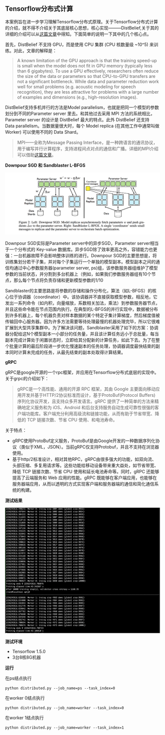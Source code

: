## Tensorflow分布式计算

本案例旨在进一步学习理解Tensorflow分布式原理。关于Tensorflow分布式计算的介绍，就不得不介绍关于其底层核心思想，核心实现———DistBelief,关于其的详细的介绍可以从[这篇文章](https://note.youdao.com/)中得知。下面简单的说明一下其中的几个核心点。

首先，DistBelief 不支持 GPU，而是使用 CPU 集群 (CPU 核数量级 ~10^5) 来训练。对此，文章的解释是：
>A known limitation of the GPU approach is that the training speed-up is small when the model does not fit in GPU memory (typically less than 6 gigabytes). To use a GPU effectively, researchers often reduce the size of the data or parameters so that CPU-to-GPU transfers are not a significant bottleneck. While data and parameter reduction work well for small problems (e.g. acoustic modeling for speech recognition), they are less attractive for problems with a large number of examples and dimensions (e.g., high-resolution images).

DistBelief支持多机并行的方法是Model parallelism，也就是把同一个模型的参数划分到不同的Parameter server 里去。和其他过去采用 MPI 方法的系统相比，Parameter server 的设计是 DistBelief 最大的特点。此外 DistBelief 还支持 Data parallelism。当数据量很大时，每个 Model replica (在其他工作中通常叫做 Worker) 可以使用不同的 Data Shard。

>MPI——全称为Message Passing Interface，是一种跨语言的通讯协议，用于编写并行计算程序，支持进程间点对点的通信和广播。详细的MPI介绍可以借助[这篇文章](https://computing.llnl.gov/tutorials/mpi/)。

**Downpour SGD 和 Sandblaster L-BFGS**

![image](./images/ps.png)

Downpour SGD实际是Parameter server中的异步SGD，Parameter server相当于一个分布式的 Key-value 数据库。异步SGD除了效率更高之外，容错能力也更强：一台机器故障不会影响整体训练的进行。Downpour SGD的主要思想是，将训练集划分若干子集，并对每个子集运行一个单独的模型副本。模型副本之间的通信均通过中心参数服务器(parameter server, ps)组，该参数服务器组维护了模型参数的当前状态，并分割到多台机器上（例如，如果我们参数服务器组有10个节点，那么每个节点将负责存储和更新模型参数的1/10

 Sandblaster的主要思路是将参数的存储和操作分布化，算法（如L-BFGS）的核心位于协调器（coordinator）中。该协调器并不直接获取模型参数，相反地，它发出一系列命令（如内积，向量缩放，系数相关加法，乘法）到参数服务器节点，并且这些命令能在节点范围内执行。在典型的L-BFGS的并行实现中，数据被分布到许多机器上，每个机器负责对样本数据的某个特定子集计算梯度，然后梯度值被传输回中心服务器。因为许多方法需要等待处理最慢的机器处理完毕，所以它很难扩展到大型共享集群中。为了解决该问题，Sandblaster采用了如下的方案：协调器分配给这N个模型副本一小部分的任务量，并且该计算任务远小于总批量，每当副本完成计算处于闲置状态时，立即给其分配新的计算任务，如此下去。为了在整个批量计算的最后阶段进一步优化慢速副本的任务处理，协调器调度最快结束的副本同时计算未完成的任务，从最先结束的副本处取得计算结果。

 **gRPC**

 gRPC是google开源的一个rpc框架，并应用在Tensorflow分布式底层的实现中。关于grpc的介绍如下：
 >gRPC是一个高性能、通用的开源 RPC 框架，其由 Google 主要面向移动应用开发并基于HTTP/2协议标准而设计，基于ProtoBuf(Protocol Buffers) 序列化协议开发，且支持众多开发语言。gRPC 提供了一种简单的方法来精确地定义服务和为 iOS、Android 和后台支持服务自动生成可靠性很强的客户端功能库。客户端充分利用高级流和链接功能，从而有助于节省带宽、降低的 TCP 链接次数、节省 CPU 使用、和电池寿命。

 关于特点：
 - gRPC使用ProtoBuf定义服务，ProtoBuf是由Google开发的一种数据序列化协议（类似于XML，JSON）。当前gRPC仅支持Protobuf，并且不支持在浏览器使用。
 - 基于http/2标准设计，相对其他RPC，gRPC由很多强大的功能，如双向流、头部压缩、多复用请求等。这些功能给移动设备带来重大益处，如节省带宽、降低 TCP 链接次数、节省 CPU 使用和延长电池寿命等。同时，gRPC 还能够提高了云端服务和 Web 应用的性能。gRPC 既能够在客户端应用，也能够在服务器端应用，从而以透明的方式实现客户端和服务器端的通信和简化通信系统的构建。

**测试结果**

![image](./images/result.png)

**测试环境**

- Tensorflow 1.5.0
- 3台8核8G机器

**运行**

在ps结点执行
```
python distributed.py --job_name=ps --task_index=0
```
在worker 0结点执行
```
python distributed.py --job_name=worker --task_index=0
```

在worker 1结点执行
```
python distributed.py --job_name=worker --task_index=1
```







